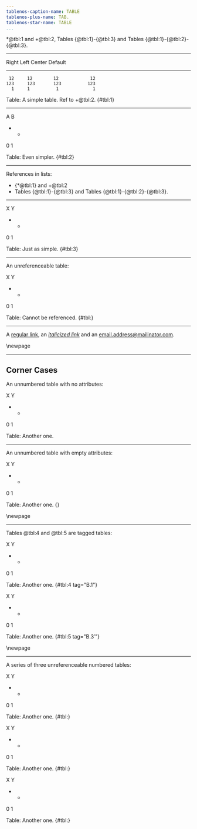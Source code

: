```yaml
---
tablenos-caption-name: TABLE
tablenos-plus-name: TAB.
tablenos-star-name: TABLE
...
```


*@tbl:1 and +@tbl:2, Tables {@tbl:1}-{@tbl:3} and Tables {@tbl:1}-{@tbl:2}-{@tbl:3}.


***


  Right     Left     Center     Default
-------     ------ ----------   -------
     12     12        12            12
    123     123       123          123
      1     1          1             1

Table: A simple table. Ref to +@tbl:2. {#tbl:1}


****


A B
- -
0 1

Table: Even simpler. {#tbl:2}


****


References in lists:

  * {*@tbl:1} and +@tbl:2
  * Tables {@tbl:1}-{@tbl:3} and Tables {@tbl:1}-{@tbl:2}-{@tbl:3}.


****


X Y
- -
0 1

Table: Just as simple. {#tbl:3}


****


An unreferenceable table:

X Y
- -
0 1

Table: Cannot be referenced. {#tbl:}


****


A [regular link](http://example.com/), an [*italicized link*](http://example.com/) and an email.address@mailinator.com.


\newpage


--------------------------------------------------------------------

Corner Cases
------------


An unnumbered table with no attributes:

X Y
- -
0 1

Table: Another one.


****


An unnumbered table with empty attributes:

X Y
- -
0 1

Table: Another one. {}


\newpage


****

Tables @tbl:4 and @tbl:5 are tagged tables:

X Y
- -
0 1

Table: Another one. {#tbl:4 tag="B.1"}


X Y
- -
0 1

Table: Another one. {#tbl:5 tag="$\text{B.3}'$"}


\newpage


****


A series of three unreferenceable numbered tables:

X Y
- -
0 1

Table: Another one. {#tbl:}


X Y
- -
0 1

Table: Another one. {#tbl:}


X Y
- -
0 1

Table: Another one. {#tbl:}
